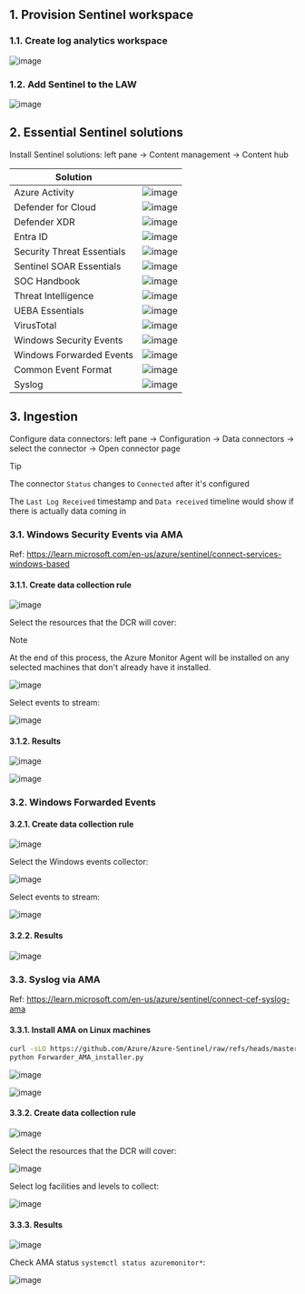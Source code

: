 ## 1. Provision Sentinel workspace

### 1.1. Create log analytics workspace

![image](https://github.com/user-attachments/assets/d20053d3-1df5-4d36-8708-8d24d0c85413)

### 1.2. Add Sentinel to the LAW

![image](https://github.com/user-attachments/assets/51efe87f-8d9f-457c-8708-8161433bea98)

## 2. Essential Sentinel solutions

Install Sentinel solutions: left pane → Content management → Content hub

|Solution||
|---|---|
|Azure Activity|![image](https://github.com/user-attachments/assets/99e6037d-333b-4fec-a922-3a07b95c61ed)|
|Defender for Cloud|![image](https://github.com/user-attachments/assets/4bc10fbc-d5d6-4317-a109-7d7378812666)|
|Defender XDR|![image](https://github.com/user-attachments/assets/f123a955-101f-4d14-aadd-34e7e2d2239d)|
|Entra ID|![image](https://github.com/user-attachments/assets/fc995dd9-d871-475c-91a0-caca361e8f8b)|
|Security Threat Essentials|![image](https://github.com/user-attachments/assets/7eac5d1d-bc1c-4ca7-b39d-912628931882)|
|Sentinel SOAR Essentials|![image](https://github.com/user-attachments/assets/b5a7a767-2e4b-455c-b3ec-c2bf12f1c12f)|
|SOC Handbook|![image](https://github.com/user-attachments/assets/59fc8045-016f-49a5-aad8-1df0ffdd4d37)|
|Threat Intelligence|![image](https://github.com/user-attachments/assets/b394e52b-4575-46b3-9e1e-0ae9c9b2b63b)|
|UEBA Essentials|![image](https://github.com/user-attachments/assets/5e7f8d8f-91f3-4e40-89d7-ff465118eaa8)|
|VirusTotal|![image](https://github.com/user-attachments/assets/f8d2c9df-5b44-4c6d-a877-22436eef4c04)|
|Windows Security Events|![image](https://github.com/user-attachments/assets/9550b6e4-9c57-4545-ba5b-b962e8be578c)|
|Windows Forwarded Events|![image](https://github.com/user-attachments/assets/fcd818b5-81bf-4574-bec9-3f5730be721c)|
|Common Event Format|![image](https://github.com/user-attachments/assets/07f07c70-6295-48cc-bbff-e53bacd2c3fe)|
|Syslog|![image](https://github.com/user-attachments/assets/c38e4bcc-a6b3-4845-876c-a54706a9fe26)|

## 3. Ingestion

Configure data connectors: left pane → Configuration → Data connectors → select the connector → Open connector page

> [!Tip]
>
> The connector `Status` changes to `Connected` after it's configured
>
> The `Last Log Received` timestamp and `Data received` timeline would show if there is actually data coming in

### 3.1. Windows Security Events via AMA

Ref: https://learn.microsoft.com/en-us/azure/sentinel/connect-services-windows-based

#### 3.1.1. Create data collection rule

![image](https://github.com/user-attachments/assets/21be0540-aa92-4b56-a2f6-bd5c1870375a)

Select the resources that the DCR will cover:

> [!Note]
>
> At the end of this process, the Azure Monitor Agent will be installed on any selected machines that don't already have it installed.

![image](https://github.com/user-attachments/assets/071299d0-7aec-44cb-8e9a-16369371e3f5)

Select events to stream:

![image](https://github.com/user-attachments/assets/ad95ea3c-979b-40e1-b1a1-f9c113efbd4b)

#### 3.1.2. Results

![image](https://github.com/user-attachments/assets/7b781b4a-c3aa-44ba-9550-487950600190)

![image](https://github.com/user-attachments/assets/c6c90c79-ab77-40f2-ae6b-1f1d08c2ca70)

### 3.2. Windows Forwarded Events

#### 3.2.1. Create data collection rule

![image](https://github.com/user-attachments/assets/df1df6d5-4402-4b9e-bd76-5c9a5f177f5a)

Select the Windows events collector:

![image](https://github.com/user-attachments/assets/4f769184-5ce8-42a6-88f8-c670aa0d4caa)

Select events to stream:

![image](https://github.com/user-attachments/assets/ef6aa4e4-6698-405a-bb15-c7728c1346cc)

#### 3.2.2. Results

![image](https://github.com/user-attachments/assets/bf248c7c-c156-40f5-9a23-6f19668aa22d)

### 3.3. Syslog via AMA

Ref: https://learn.microsoft.com/en-us/azure/sentinel/connect-cef-syslog-ama

#### 3.3.1. Install AMA on Linux machines

```sh
curl -sLO https://github.com/Azure/Azure-Sentinel/raw/refs/heads/master/DataConnectors/Syslog/Forwarder_AMA_installer.py
python Forwarder_AMA_installer.py
```

![image](https://github.com/user-attachments/assets/614fe767-496c-4672-b293-263fb4a6ed44)

![image](https://github.com/user-attachments/assets/971c3dc3-4b47-4109-8282-3c5c200184e2)

#### 3.3.2. Create data collection rule

![image](https://github.com/user-attachments/assets/b8606a91-edf4-4d62-ba3a-c4fe79389c98)

Select the resources that the DCR will cover:

![image](https://github.com/user-attachments/assets/a0add627-3894-4021-ad4f-865f4d1e8dd3)

Select log facilities and levels to collect:

![image](https://github.com/user-attachments/assets/323e51f5-1f75-401d-827a-654da2ed0420)

#### 3.3.3. Results

![image](https://github.com/user-attachments/assets/583e9915-a5de-47d7-aec8-e990a02750dd)

Check AMA status `systemctl status azuremonitor*`:

![image](https://github.com/user-attachments/assets/88b4eb63-62c2-416f-9169-57663bbed1f7)
